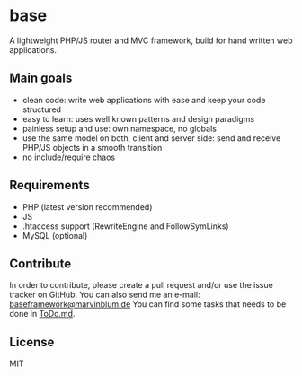 # base

A lightweight PHP/JS router and MVC framework, build for hand written web applications.

## Main goals

* clean code: write web applications with ease and keep your code structured
* easy to learn: uses well known patterns and design paradigms
* painless setup and use: own namespace, no globals
* use the same model on both, client and server side: send and receive PHP/JS objects in a smooth transition
* no include/require chaos

## Requirements

* PHP (latest version recommended)
* JS
* .htaccess support (RewriteEngine and FollowSymLinks)
* MySQL (optional)

## Contribute

In order to contribute, please create a pull request and/or use the issue tracker on GitHub. You can also send me an e-mail: baseframework@marvinblum.de
You can find some tasks that needs to be done in [ToDo.md](ToDo.md).

## License

MIT

